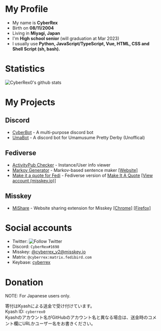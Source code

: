 <!-- ### Hi there 👋 -->

<!--
**CyberRex0/CyberRex0** is a ✨ _special_ ✨ repository because its `README.md` (this file) appears on your GitHub profile.

Here are some ideas to get you started:

- 🔭 I’m currently working on ...
- 🌱 I’m currently learning ...
- 👯 I’m looking to collaborate on ...
- 🤔 I’m looking for help with ...
- 💬 Ask me about ...
- 📫 How to reach me: ...
- 😄 Pronouns: ...
- ⚡ Fun fact: ...
-->

# My Profile
- My name is **CyberRex**
- Birth on **08/11/2004**
- Living in **Miyagi, Japan**
- I'm **High school senior** (will graduation at Mar 2023)
- I usually use **Python, JavaScript/TypeScript, Vue, HTML, CSS and Shell Script (sh, bash).**

# Statistics
![CyberRex0's github stats](https://github-readme-stats.vercel.app/api?username=CyberRex0)

# My Projects
## Discord
- [CyberBot](https://cyberbot.cyberrex.ml/) - A multi-purpose discord bot
- [UmaBot](https://umabot.cyberrex.jp/) - A discord bot for Umamusume Pretty Derby (Unoffical)
## Fediverse
- [ActivityPub Checker](https://ap-checker.herokuapp.com/) - Instance/User info viewer
- [Markov Generator](https://github.com/CyberRex0/markov-generator-fedi) - Markov-based sentence maker [[Website]](https://markov-fedi.cbrx.io/)
- [Make it a quote for Fedi](https://github.com/CyberRex0/miq-fedi) - Fediverse version of [Make It A Quote](https://twitter.com/makeitaquote) [[View account (misskey.io)]](https://misskey.io/@makeitquote)
## Misskey
- [MiShare](https://github.com/CyberRex0/mishare) - Website sharing extension for Misskey [[Chrome]](https://chrome.google.com/webstore/detail/mishare/mhcekclmecbihalcaijbcgfdffmdcjhe) [[Firefox]](https://addons.mozilla.org/firefox/addon/mishare/)

# Social accounts
- Twitter: ![Follow Twitter](https://img.shields.io/twitter/follow/subrex0?style=social)
- Discord: `CyberRex#1698`
- Misskey: [@cyberrex_v2@misskey.io](https://misskey.io/@cyberrex_v2)
- Matrix: `@cyberrex:matrix.fedibird.com`
- Keybase: [cyberrex](https://keybase.io/cyberrex)

# Donation
NOTE: For Japanese users only.

寄付はKyashによる送金で受け付けています。<br>
Kyash ID: `cyberrex0`<br>
Kyashのアカウント名がGitHubのアカウント名と異なる場合は、送金時のコメント欄にURLかユーザー名をお書きください。<br>
